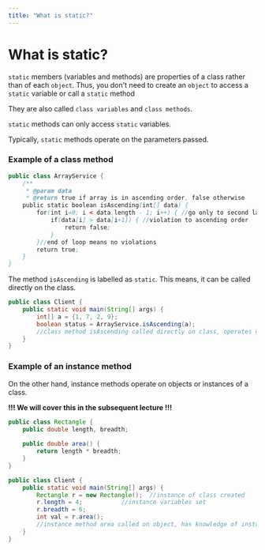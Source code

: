 ```yaml
---
title: "What is static?"
---
```


# What is static?

`static` members (variables and methods) are properties of a class rather than of each `object`. Thus, you don't need to create an `object` to access a `static` variable or call a `static` method

They are also called `class variables` and `class methods`.

`static` methods can only access `static` variables.

Typically, `static` methods operate on the parameters passed.

### Example of a class method

```java
public class ArrayService {
	/**
	 * @param data
	 * @return true if array is in ascending order, false otherwise
	public static boolean isAscending(int[] data) {
		for(int i=0; i < data.length - 1; i++) { //go only to second last item
			if(data[i] > data[i+1]) { //violation to ascending order
				return false;
			}
		}//end of loop means no violations
		return true;
	}
}
```

The method `isAscending` is labelled as `static`. This means, it can be called directly on the class.

```java
public class Client {
	public static void main(String[] args) {
		int[] a = {1, 7, 2, 9};
		boolean status = ArrayService.isAscending(a); 
		//class method isAscending called directly on class, operates on array passed
	}
}
```		

### Example of an instance method

On the other hand, instance methods operate on objects or instances of a class.
 
**!!! We will cover this in the subsequent lecture !!!**

```java
public class Rectangle {
	public double length, breadth;
	
	public double area() {
		return length * breadth;
	}
}
```

```java
public class Client {
	public static void main(String[] args) {
		Rectangle r = new Rectangle(); 	//instance of class created
		r.length = 4; 			//instance variables set
		r.breadth = 6;
		int val = r.area();					
		//instance method area called on object, has knowledge of instance variables
	}
}
```


<!--
You might have heard that Java is an *object-oriented* language. We'll see what this means very soon.

Until then, take the following example to understand the meaning of term *static*.

### EXAMPLE 1: Being Human

#### Collective/ Class
Humans are a species or a `class`.

##### Class attributes

The attributes of this species are (exceptions not considered):

- number of eyes: 				`2`
- number of hearts: 			`1`
- number of ears: 				`2`
- number of limbs: 				`4`
- number of digits (fingers/toes) per limb:	`5`
- opposable thumbs:				`true`
- reproduction:					`sexual`
- kill partner after mating: 	`false`
- can fly: 						`false`
- can breathe: 					`true`
- can breathe under water: 	`false`
- can breathe outside water: 	`true`
- and more...

This means every single human has these attributes.

##### Functions of class attributes

We can derive other information from these attributes. For example, 

`totalDigits` = `limbCount * digitPerLimb`

We say `totalDigits` is a function of attributes `limbCount, digitsPerLimb` and is computed on an as-you-need basis.


#### Individual/ Object


Instances of humans are called `objects` of the class `Human`.
Objects can have additional attributes specific to them. Such as:

- height
- weight
- age

Each instance will have a value for these attributes, specific to them. So you can have 4 people:

- John: height = 177, weight = 75.2, age = 24
- Yana: height = 169, weight = 61.7, age = 37
- Ling: height = 142, weight = 37.1, age = 12
-->


